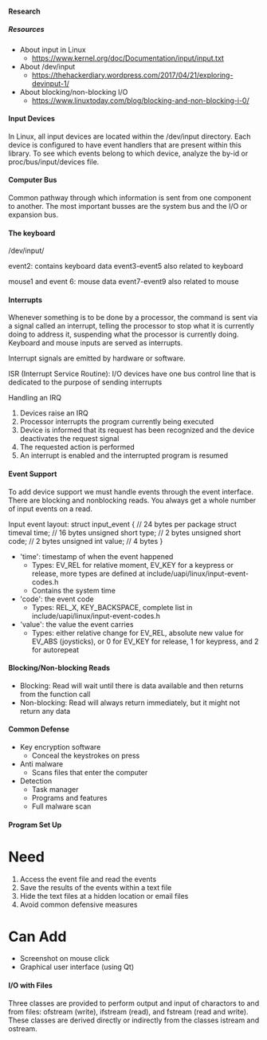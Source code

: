 
#### Research ####

##### Resources

- About input in Linux
    - https://www.kernel.org/doc/Documentation/input/input.txt
- About /dev/input
    - https://thehackerdiary.wordpress.com/2017/04/21/exploring-devinput-1/
- About blocking/non-blocking I/O
    - https://www.linuxtoday.com/blog/blocking-and-non-blocking-i-0/

#### Input Devices 

In Linux, all input devices are located within the /dev/input directory. Each device is configured to have event handlers that are present within this library. To see which events belong to which device, analyze the by-id or proc/bus/input/devices file.

#### Computer Bus

Common pathway through which information is sent from one component to another. The most important busses are the system bus and the I/O or expansion bus.

#### The keyboard

/dev/input/

event2: contains keyboard data
event3-event5 also related to keyboard

mouse1 and event 6: mouse data
event7-event9 also related to mouse


#### Interrupts

Whenever something is to be done by a processor, the command is sent via a signal called an interrupt, telling the processor to stop what it is currently doing to address it, suspending what the processor is currently doing. Keyboard and mouse inputs are served as interrupts.

Interrupt signals are emitted by hardware or software.

ISR (Interrupt Service Routine): I/O devices have one bus control line that is dedicated to the purpose of sending interrupts

Handling an IRQ
1. Devices raise an IRQ
2. Processor interrupts the program currently being executed
3. Device is informed that its request has been recognized and the device deactivates the request signal
4. The requested action is performed
5. An interrupt is enabled and the interrupted program is resumed


#### Event Support

To add device support we must handle events through the event interface. There are blocking and nonblocking reads. You always get a whole number of input events on a read.

Input event layout:
    struct input_event {        // 24 bytes per package
        struct timeval time;    // 16 bytes
        unsigned short type;    // 2 bytes
        unsigned short code;    // 2 bytes
        unsigned int value;     // 4 bytes
    }                           

- 'time': timestamp of when the event happened
    - Types: EV_REL for relative moment, EV_KEY for a keypress or release, more types are defined at include/uapi/linux/input-event-codes.h
    - Contains the system time
- 'code': the event code
    - Types: REL_X, KEY_BACKSPACE, complete list in include/uapi/linux/input-event-codes.h
- 'value': the value the event carries
    - Types: either relative change for EV_REL, absolute new value for EV_ABS (joysticks), or 0 for EV_KEY for release, 1 for keypress, and 2 for autorepeat

#### Blocking/Non-blocking Reads

- Blocking: Read will wait until there is data available and then returns from the function call
- Non-blocking: Read will always return immediately, but it might not return any data


#### Common Defense

- Key encryption software
    - Conceal the keystrokes on press
- Anti malware
    - Scans files that enter the computer
- Detection
    - Task manager
    - Programs and features
    - Full malware scan

#### Program Set Up

# Need
1. Access the event file and read the events
2. Save the results of the events within a text file
3. Hide the text files at a hidden location or email files
4. Avoid common defensive measures

# Can Add
- Screenshot on mouse click
- Graphical user interface (using Qt)

#### I/O with Files

Three classes are provided to perform output and input of charactors to and from files: ofstream (write), ifstream (read), and fstream (read and write). These classes are derived directly or indirectly from the classes istream and ostream.
